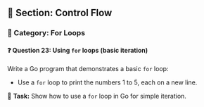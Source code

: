 ## 📘 Section: Control Flow  
### 🔹 Category: For Loops  
#### ❓ Question 23: Using `for` loops (basic iteration)

Write a Go program that demonstrates a basic `for` loop:

- Use a `for` loop to print the numbers 1 to 5, each on a new line.

🔧 **Task:** Show how to use a `for` loop in Go for simple iteration.
